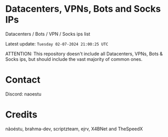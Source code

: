 # Datacenters, VPNs, Bots and Socks IPs
 
Datacenters / Bots / VPN / Socks ips list

Latest update: `Tuesday 02-07-2024 21:00:25 UTC` 

ATTENTION: This repository doesn't include all Datacenters, VPNs, Bots & Socks ips, 
but should include the vast majority of common ones.

# Contact
Discord: naoestu

# Credits
nãoéstu, brahma-dev, scriptzteam, ejrv, X4BNet and TheSpeedX
